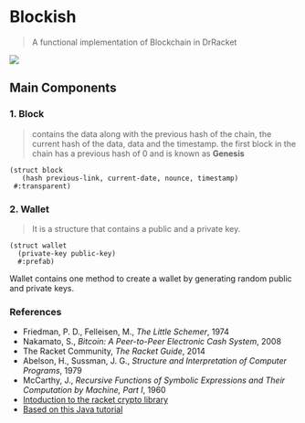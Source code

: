 #  Blockish 

> A functional implementation of Blockchain in DrRacket

![](https://miro.medium.com/max/1399/1*627BG-7qMtaXNsX0n41C6Q.png)

## Main Components

### 1. Block 
> contains the data along with the previous hash of the chain, the current hash of the data, data and  the timestamp.
> the first block in the chain has a previous hash of 0 and is known as <b>Genesis</b>

```racket
(struct block
   (hash previous-link, current-date, nounce, timestamp)
 #:transparent)
```
### 2. Wallet
> It is a structure that contains a public and a private key.
```racket
(struct wallet
  (private-key public-key)
  #:prefab)
```
Wallet contains one method to create a wallet by generating random public and private keys.

### References
- Friedman, P. D., Felleisen, M.,  _The Little Schemer_, 1974
- Nakamato, S., _Bitcoin: A Peer-to-Peer Electronic Cash System_, 2008
- The Racket Community, _The Racket Guide_, 2014
- Abelson, H., Sussman, J. G., _Structure and Interpretation of Computer Programs_, 1979
- McCarthy, J., _Recursive Functions of Symbolic Expressions and Their Computation by Machine, Part I_, 1960
- [Intoduction to the racket crypto library](https://rmculpepper.github.io/crypto/intro.html)
- [Based on this Java tutorial](https://medium.com/programmers-blockchain/create-simple-blockchain-java-tutorial-from-scratch-6eeed3cb03fa)
